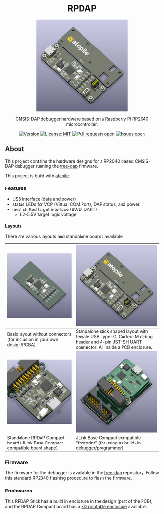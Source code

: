 <div align="center">

# RPDAP

<img height=300 title="3D render" src="./build/builds/rpdap_stick/rpdap_stick.pcba.png"/>
<br/>

CMSIS-DAP debugger hardware based on a Raspberry Pi RP2040 microcontroller.

[![Version](https://img.shields.io/github/v/tag/ruben-iteng/RPDAP)](https://github.com/ruben-iteng/RPDAP/releases) [![License: MIT](https://img.shields.io/badge/License-MIT-yellow.svg)](https://github.com/ruben-iteng/RPDAP/blob/main/LICENSE) [![Pull requests open](https://img.shields.io/github/issues-pr/ruben-iteng/RPDAP)](https://github.com/ruben-iteng/RPDAP/pulls) [![Issues open](https://img.shields.io/github/issues/ruben-iteng/RPDAP)](https://github.com/ruben-iteng/RPDAP/issues)

</div>

## About

This project contains the hardware designs for a RP2040 based CMSIS-DAP debugger running the [free-dap](https://github.com/ruben-iteng/free-dap) firmware.

This project is build with [atopile](https://atopile.io).

### Features

- USB interface (data and power)
- status LEDs for VCP (Virtual COM Port), DAP status, and power.
- level shifted target interface (SWD, UART)
  - 1.2-5.5V target logic voltage

#### Layouts

There are various layouts and standalone boards available:

| ![Basic layout](./build/builds/rpdap/rpdap.pcba.png)  | ![Stick shaped layout](./build/builds/rpdap_stick/rpdap_stick.pcba.png)  |
|---------------------------------------|---------------------------------------|
| Basic layout without connectors (for inclusion in your own design/PCBA) | Standalone stick shaped layout with female USB Type-C, Cortex-M debug header and 4-pin JST-SH UART connector. All inside a PCB enclosure. |
|  ![RPDAP Compact board](./build/builds/rpdap_compact/rpdap_compact.pcba.png)  | ![JLink Base Compact compatible "footprint"](./build/builds/rpdap_compact_on_board/rpdap_compact_on_board.pcba.png) |
| Standalone RPDAP Compact board (JLink Base Compact compatible board shape) |  JLink Base Compact compatible "footprint" (for using as build-in debugger/programmer) |

### Firmware

The firmware for the debugger is available in the [free-dap](https://github.com/ruben-iteng/free-dap/releases/latest) repository.
Follow this standard RP2040 flashing procedure to flash the firmware.

### Enclosures

This RPDAP Stick has a build in enclosure in the design (part of the PCB), and the RPDAP Compact board has a [3D printable enclosure](./cad/README.md) available.
